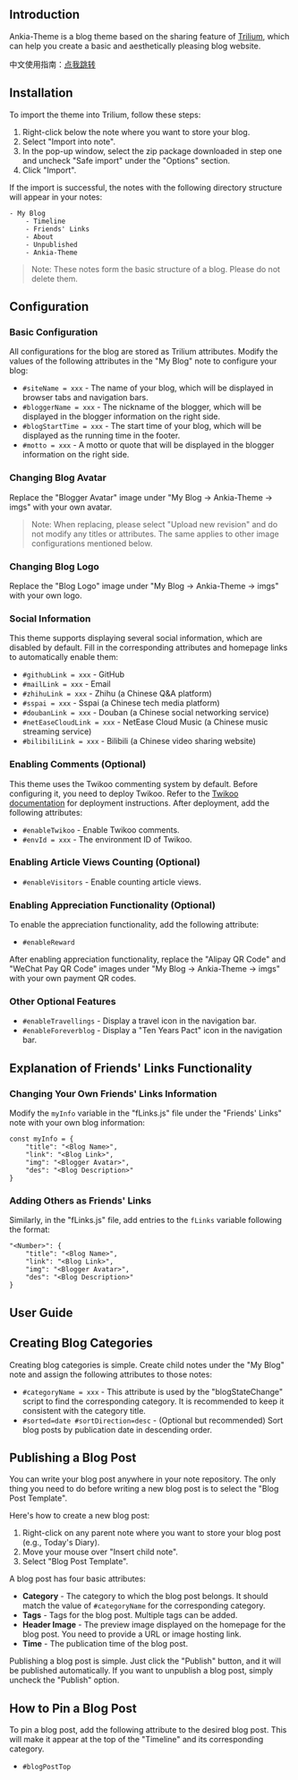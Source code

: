 ## Introduction
Ankia-Theme is a blog theme based on the sharing feature of [Trilium](https://github.com/zadam/trilium), which can help you create a basic and aesthetically pleasing blog website.

中文使用指南：[点我跳转](https://www.ankia.top/3LdIi2f30Pan)

## Installation

To import the theme into Trilium, follow these steps:

1. Right-click below the note where you want to store your blog.
2. Select "Import into note".
3. In the pop-up window, select the zip package downloaded in step one and uncheck "Safe import" under the "Options" section.
4. Click "Import".

If the import is successful, the notes with the following directory structure will appear in your notes:

```text-plain
- My Blog
    - Timeline
    - Friends' Links
    - About
    - Unpublished
    - Ankia-Theme
```

> Note: These notes form the basic structure of a blog. Please do not delete them.

## Configuration

### Basic Configuration

All configurations for the blog are stored as Trilium attributes. Modify the values of the following attributes in the "My Blog" note to configure your blog:

*   `#siteName = xxx` - The name of your blog, which will be displayed in browser tabs and navigation bars.
*   `#bloggerName = xxx` - The nickname of the blogger, which will be displayed in the blogger information on the right side.
*   `#blogStartTime = xxx` - The start time of your blog, which will be displayed as the running time in the footer.
*   `#motto = xxx` - A motto or quote that will be displayed in the blogger information on the right side.

### Changing Blog Avatar

Replace the "Blogger Avatar" image under "My Blog → Ankia-Theme → imgs" with your own avatar.

> Note: When replacing, please select "Upload new revision" and do not modify any titles or attributes. The same applies to other image configurations mentioned below.

### Changing Blog Logo

Replace the "Blog Logo" image under "My Blog → Ankia-Theme → imgs" with your own logo.

### Social Information

This theme supports displaying several social information, which are disabled by default. Fill in the corresponding attributes and homepage links to automatically enable them:

*   `#githubLink = xxx` - GitHub
*   `#mailLink = xxx` - Email
*   `#zhihuLink = xxx` - Zhihu (a Chinese Q&A platform)
*   `#sspai = xxx` - Sspai (a Chinese tech media platform)
*   `#doubanLink = xxx` - Douban (a Chinese social networking service)
*   `#netEaseCloudLink = xxx` - NetEase Cloud Music (a Chinese music streaming service)
*   `#bilibiliLink = xxx` - Bilibili (a Chinese video sharing website)

### Enabling Comments (Optional)

This theme uses the Twikoo commenting system by default. Before configuring it, you need to deploy Twikoo. Refer to the [Twikoo documentation](https://twikoo.js.org/quick-start.html) for deployment instructions. After deployment, add the following attributes:

*   `#enableTwikoo` - Enable Twikoo comments.
*   `#envId = xxx` - The environment ID of Twikoo.

### Enabling Article Views Counting (Optional)

*   `#enableVisitors` - Enable counting article views.

### Enabling Appreciation Functionality (Optional)

To enable the appreciation functionality, add the following attribute:

*   `#enableReward`

After enabling appreciation functionality, replace the "Alipay QR Code" and "WeChat Pay QR Code" images under "My Blog → Ankia-Theme → imgs" with your own payment QR codes.

### Other Optional Features

*   `#enableTravellings` - Display a travel icon in the navigation bar.
*   `#enableForeverblog` - Display a "Ten Years Pact" icon in the navigation bar.

## Explanation of Friends' Links Functionality

### Changing Your Own Friends' Links Information

Modify the `myInfo` variable in the "fLinks.js" file under the "Friends' Links" note with your own blog information:

```text-plain
const myInfo = {
    "title": "<Blog Name>",
    "link": "<Blog Link>",
    "img": "<Blogger Avatar>",
    "des": "<Blog Description>"
}
```

### Adding Others as Friends' Links

Similarly, in the "fLinks.js" file, add entries to the `fLinks` variable following the format:

```text-plain
"<Number>": {
    "title": "<Blog Name>",
    "link": "<Blog Link>",
    "img": "<Blogger Avatar>",
    "des": "<Blog Description>"
}
```

User Guide
----

## Creating Blog Categories

Creating blog categories is simple. Create child notes under the "My Blog" note and assign the following attributes to those notes:

*   `#categoryName = xxx` - This attribute is used by the "blogStateChange" script to find the corresponding category. It is recommended to keep it consistent with the category title.
*   `#sorted=date #sortDirection=desc` - (Optional but recommended) Sort blog posts by publication date in descending order.

## Publishing a Blog Post

You can write your blog post anywhere in your note repository. The only thing you need to do before writing a new blog post is to select the "Blog Post Template".

Here's how to create a new blog post:

1. Right-click on any parent note where you want to store your blog post (e.g., Today's Diary).
2. Move your mouse over "Insert child note".
3. Select "Blog Post Template".

A blog post has four basic attributes:

*   **Category** - The category to which the blog post belongs. It should match the value of `#categoryName` for the corresponding category.
*   **Tags** - Tags for the blog post. Multiple tags can be added.
*   **Header Image** - The preview image displayed on the homepage for the blog post. You need to provide a URL or image hosting link.
*   **Time** - The publication time of the blog post.

Publishing a blog post is simple. Just click the "Publish" button, and it will be published automatically. If you want to unpublish a blog post, simply uncheck the "Publish" option.

## How to Pin a Blog Post

To pin a blog post, add the following attribute to the desired blog post. This will make it appear at the top of the "Timeline" and its corresponding category.

*   `#blogPostTop`